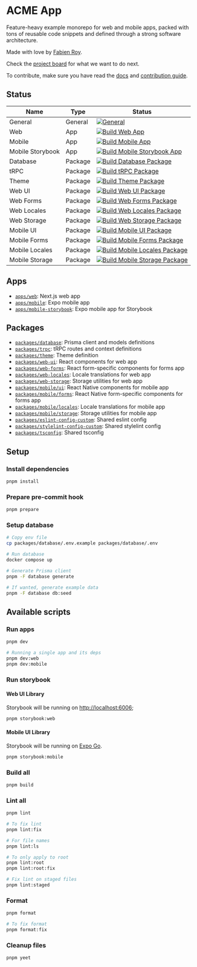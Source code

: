 # ACME App

Feature-heavy example monorepo for web and mobile apps, packed with tons of reusable code snippets and defined through a
strong software architecture.

Made with love by [Fabien Roy](https://github.com/ExiledNarwal28).

Check the [project board](https://github.com/orgs/treeview-app/projects/1/views/1) for what we want to do next.

To contribute, make sure you have read the [docs](docs) and [contribution guide](CONTRIBUTING.md).

## Status

| Name             | Type    | Status                                                                                                                                                                                                                                  |
| ---------------- | ------- | --------------------------------------------------------------------------------------------------------------------------------------------------------------------------------------------------------------------------------------- |
| General          | General | [![General](https://github.com/treeview-app/treeview/actions/workflows/general.yml/badge.svg)](https://github.com/treeview-app/treeview/actions/workflows/general.yml)                                                                  |
| Web              | App     | [![Build Web App](https://github.com/treeview-app/treeview/actions/workflows/build-apps-web.yml/badge.svg)](https://github.com/treeview-app/treeview/actions/workflows/build-apps-web.yml)                                              |
| Mobile           | App     | [![Build Mobile App](https://github.com/treeview-app/treeview/actions/workflows/build-apps-mobile.yml/badge.svg)](https://github.com/treeview-app/treeview/actions/workflows/build-apps-mobile.yml)                                     |
| Mobile Storybook | App     | [![Build Mobile Storybook App](https://github.com/treeview-app/treeview/actions/workflows/build-apps-mobile-storybook.yml/badge.svg)](https://github.com/treeview-app/treeview/actions/workflows/build-apps-mobile-storybook.yml)       |
| Database         | Package | [![Build Database Package](https://github.com/treeview-app/treeview/actions/workflows/build-packages-database.yml/badge.svg)](https://github.com/treeview-app/treeview/actions/workflows/build-packages-database.yml)                   |
| tRPC             | Package | [![Build tRPC Package](https://github.com/treeview-app/treeview/actions/workflows/build-packages-trpc.yml/badge.svg)](https://github.com/treeview-app/treeview/actions/workflows/build-packages-trpc.yml)                               |
| Theme            | Package | [![Build Theme Package](https://github.com/treeview-app/treeview/actions/workflows/build-packages-theme.yml/badge.svg)](https://github.com/treeview-app/treeview/actions/workflows/build-packages-theme.yml)                            |
| Web UI           | Package | [![Build Web UI Package](https://github.com/treeview-app/treeview/actions/workflows/build-packages-web-ui.yml/badge.svg)](https://github.com/treeview-app/treeview/actions/workflows/build-packages-web-ui.yml)                         |
| Web Forms        | Package | [![Build Web Forms Package](https://github.com/treeview-app/treeview/actions/workflows/build-packages-web-forms.yml/badge.svg)](https://github.com/treeview-app/treeview/actions/workflows/build-packages-web-forms.yml)                |
| Web Locales      | Package | [![Build Web Locales Package](https://github.com/treeview-app/treeview/actions/workflows/build-packages-web-locales.yml/badge.svg)](https://github.com/treeview-app/treeview/actions/workflows/build-packages-web-locales.yml)          |
| Web Storage      | Package | [![Build Web Storage Package](https://github.com/treeview-app/treeview/actions/workflows/build-packages-web-storage.yml/badge.svg)](https://github.com/treeview-app/treeview/actions/workflows/build-packages-web-storage.yml)          |
| Mobile UI        | Package | [![Build Mobile UI Package](https://github.com/treeview-app/treeview/actions/workflows/build-packages-mobile-ui.yml/badge.svg)](https://github.com/treeview-app/treeview/actions/workflows/build-packages-mobile-ui.yml)                |
| Mobile Forms     | Package | [![Build Mobile Forms Package](https://github.com/treeview-app/treeview/actions/workflows/build-packages-mobile-forms.yml/badge.svg)](https://github.com/treeview-app/treeview/actions/workflows/build-packages-mobile-forms.yml)       |
| Mobile Locales   | Package | [![Build Mobile Locales Package](https://github.com/treeview-app/treeview/actions/workflows/build-packages-mobile-locales.yml/badge.svg)](https://github.com/treeview-app/treeview/actions/workflows/build-packages-mobile-locales.yml) |
| Mobile Storage   | Package | [![Build Mobile Storage Package](https://github.com/treeview-app/treeview/actions/workflows/build-packages-mobile-storage.yml/badge.svg)](https://github.com/treeview-app/treeview/actions/workflows/build-packages-mobile-storage.yml) |

## Apps

- [`apps/web`](apps/docs): Next.js web app
- [`apps/mobile`](apps/mobile): Expo mobile app
- [`apps/mobile-storybook`](apps/mobile-storybook): Expo mobile app for Storybook

## Packages

- [`packages/database`](packages/database): Prisma client and models definitions
- [`packages/trpc`](packages/trpc): tRPC routes and context definitions
- [`packages/theme`](packages/theme): Theme definition
- [`packages/web-ui`](packages/web-ui): React components for web app
- [`packages/web-forms`](packages/web-forms): React form-specific components for forms app
- [`packages/web-locales`](packages/web-locales): Locale translations for web app
- [`packages/web-storage`](packages/web-storage): Storage utilities for web app
- [`packages/mobile/ui`](packages/mobile/ui): React Native components for mobile app
- [`packages/mobile/forms`](packages/mobile/forms): React Native form-specific components for forms app
- [`packages/mobile/locales`](packages/mobile/locales): Locale translations for mobile app
- [`packages/mobile/storage`](packages/mobile/storage): Storage utilities for mobile app
- [`packages/eslint-config-custom`](packages/eslint-config-custom): Shared eslint config
- [`packages/stylelint-config-custom`](packages/stylelint-config-custom): Shared stylelint config
- [`packages/tsconfig`](packages/tsconfig): Shared tsconfig

## Setup

### Install dependencies

```bash
pnpm install
```

### Prepare pre-commit hook

```bash
pnpm prepare
```

### Setup database

```bash
# Copy env file
cp packages/database/.env.example packages/database/.env

# Run database
docker compose up

# Generate Prisma client
pnpm -F database generate

# If wanted, generate example data
pnpm -F database db:seed
```

## Available scripts

### Run apps

```bash
pnpm dev

# Running a single app and its deps
pnpm dev:web
pnpm dev:mobile
```

### Run storybook

#### Web UI Library

Storybook will be running on [http://localhost:6006](http://localhost:6006);

```bash
pnpm storybook:web
```

#### Mobile UI Library

Storybook will be running on [Expo Go](https://expo.dev/client).

```bash
pnpm storybook:mobile
```

### Build all

```bash
pnpm build
```

### Lint all

```bash
pnpm lint

# To fix lint
pnpm lint:fix

# For file names
pnpm lint:ls

# To only apply to root
pnpm lint:root
pnpm lint:root:fix

# Fix lint on staged files
pnpm lint:staged
```

### Format

```bash
pnpm format

# To fix format
pnpm format:fix
```

### Cleanup files

```bash
pnpm yeet
```
